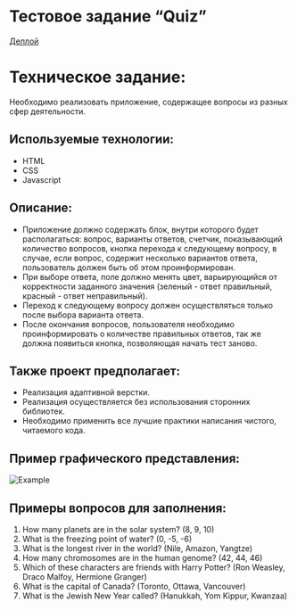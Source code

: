 # Тестовое задание “Quiz”
[Деплой]([https://n01zy-d.github.io/Test-HTML-CSS/](https://n01zy-d.github.io/Test-JS-HTML-CSS/))

# Техническое задание: 
Необходимо реализовать приложение, содержащее вопросы из разных сфер деятельности.

## Используемые технологии: 
- HTML
- CSS
- Javascript

## Описание: 
- Приложение должно содержать блок, внутри которого будет располагаться: вопрос, варианты ответов, счетчик, показывающий количество вопросов, кнопка перехода к следующему вопросу, в случае, если вопрос, содержит несколько вариантов ответа, пользователь должен быть об этом проинформирован.
- При выборе ответа, поле должно менять цвет, варьирующийся от корректности заданного значения (зеленый - ответ правильный, красный - ответ неправильный). 
- Переход к следующему вопросу должен осуществляться только после выбора варианта ответа.
- После окончания вопросов, пользователя необходимо проинформировать о количестве правильных ответов, так же должна появиться кнопка, позволяющая начать тест заново.


## Также проект предполагает: 
- Реализация адаптивной верстки.
- Реализация осуществляется без использования сторонних библиотек.
- Необходимо применить все лучшие практики написания чистого, читаемого кода.


## Пример графического представления: 

![Example](./example.jpg)

## Примеры вопросов для заполнения: 
1. How many planets are in the solar system? (8, 9, 10)
2. What is the freezing point of water? (0, -5, -6)
3. What is the longest river in the world? (Nile, Amazon, Yangtze)
4. How many chromosomes are in the human genome? (42, 44, 46)
5. Which of these characters are friends with Harry Potter? (Ron Weasley, Draco Malfoy, Hermione Granger)
6. What is the capital of Canada? (Toronto, Ottawa, Vancouver)
7. What is the Jewish New Year called? (Hanukkah, Yom Kippur, Kwanzaa)
